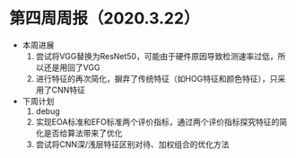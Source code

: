 # 第四周周报（2020.3.22）

- 本周进展
  1. 尝试将VGG替换为ResNet50，可能由于硬件原因导致检测速率过低，所以还是用回了VGG
  2. 进行特征的再次简化，摒弃了传统特征（如HOG特征和颜色特征），只采用了CNN特征
- 下周计划
  1. debug
  2. 实现EOA标准和EFO标准两个评价指标，通过两个评价指标探究特征的简化是否给算法带来了优化
  3. 尝试将CNN深/浅层特征区别对待、加权组合的优化方法

